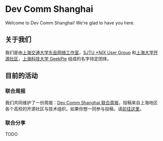 # Dev Comm Shanghai

Welcome to Dev Comm Shanghai! We're glad to have you here.

## 关于我们

我们是由[上海交通大学东岳网络工作室](https://dongyueweb.com/)，[SJTU *NIX User Group](http://sjtug.org/) 和[上海大学开源社区](https://osc.shu.edu.cn/)，[上海科技大学 GeekPie](https://geekpie.org/) 组成的名字待定团体。

## 目前的活动

### 联合周报

我们共同维护了一份周报：[Dev Comm Shanghai 联合周报](https://weekly.dongyueweb.com/)，投稿来自上海地区各个高校的开源社区与技术组织。如果你想一同参与投稿，请[前往这里](https://github.com/dyweb/weekly/labels/working)。

### 联合分享

TODO
